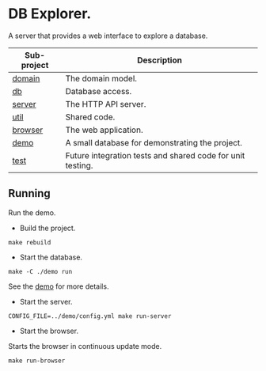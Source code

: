 # DB Explorer.

A server that provides a web interface to explore a database.

| Sub-project | Description |
|---|---|
|[domain](./domain/README.md)   | The domain model.|
|[db](./db/README.md)           | Database access.|
|[server](./server/README.md)   | The HTTP API server.|
|[util](./util/README.md)       | Shared code.|
|[browser](./browser/README.md) | The web application.|
|[demo](./demo/README.md)       | A small database for demonstrating the project.|
|[test](./test/README.md)       | Future integration tests and shared code for unit testing.|

## Running

Run the demo.

* Build the project.

`make rebuild`

* Start the database.

`make -C ./demo run`

See the [demo](./demo/README.md) for more details.

* Start the server.

`CONFIG_FILE=../demo/config.yml make run-server`

* Start the browser.

Starts the browser in continuous update mode.

`make run-browser`
